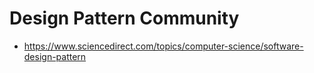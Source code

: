 # Design Pattern Community
- https://www.sciencedirect.com/topics/computer-science/software-design-pattern
